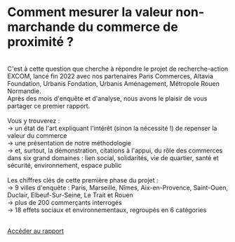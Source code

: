 # Comment mesurer la valeur non-marchande du commerce de proximité ?
<br>  
C'est à cette question que cherche à répondre le projet de recherche-action EXCOM, lancé fin 2022 avec nos partenaires Paris Commerces, Altavia Foundation, Urbanis Fondation, Urbanis Aménagement, Métropole Rouen Normandie.  
<br>  
Après des mois d'enquête et d'analyse, nous avons le plaisir de vous partager ce premier rapport.  
<br>  <br>    
Vous y trouverez :  <br>  
→ un état de l'art expliquant l'intérêt (sinon la nécessité !) de repenser la valeur du commerce  <br>  
→ une présentation de notre méthodologie  <br>  
→ et, surtout, la démonstration, citations à l'appui, du rôle des commerces dans six grand domaines : lien social, solidarités, vie de quartier, santé et sécurité, environnement, espace public  
<br>  <br>  
Les chiffres clés de cette première phase du projet :  <br>  
→ 9 villes d'enquête : Paris, Marseille, Nîmes, Aix-en-Provence, Saint-Ouen, Duclair, Elbeuf-Sur-Seine, Le Trait et Rouen  <br>  
→ plus de 200 commerçants interrogés  <br>  
→ 18 effets sociaux et environnementaux, regroupés en 6 catégories<br>  
<br>  

[Accéder au rapport](projet-excom.fr/3/)
